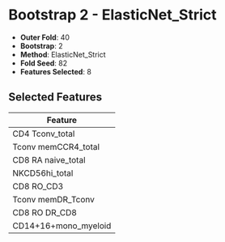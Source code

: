 # Bootstrap 2 - ElasticNet_Strict

- **Outer Fold**: 40
- **Bootstrap**: 2
- **Method**: ElasticNet_Strict
- **Fold Seed**: 82
- **Features Selected**: 8

## Selected Features

| Feature |
|---------|
| CD4 Tconv_total |
| Tconv memCCR4_total |
| CD8 RA naive_total |
| NKCD56hi_total |
| CD8 RO_CD3 |
| Tconv memDR_Tconv |
| CD8 RO DR_CD8 |
| CD14+16+mono_myeloid |
